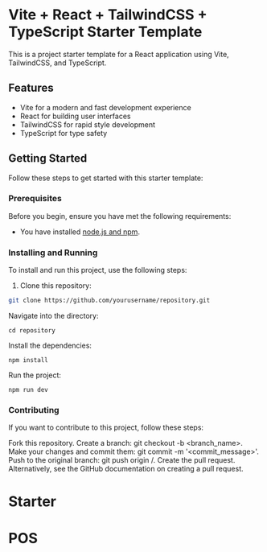 # Vite + React + TailwindCSS + TypeScript Starter Template

This is a project starter template for a React application using Vite, TailwindCSS, and TypeScript.

## Features

- Vite for a modern and fast development experience
- React for building user interfaces
- TailwindCSS for rapid style development
- TypeScript for type safety

## Getting Started

Follow these steps to get started with this starter template:

### Prerequisites

Before you begin, ensure you have met the following requirements:

- You have installed [node.js and npm](https://nodejs.org/en/download/).

### Installing and Running

To install and run this project, use the following steps:

1. Clone this repository:

```bash
git clone https://github.com/yourusername/repository.git
```

Navigate into the directory:

```
cd repository
```

Install the dependencies:

```
npm install
```

Run the project:

```
npm run dev

```

### Contributing
If you want to contribute to this project, follow these steps:

Fork this repository.
Create a branch: git checkout -b <branch_name>.
Make your changes and commit them: git commit -m '<commit_message>'.
Push to the original branch: git push origin <project>/<location>.
Create the pull request.
Alternatively, see the GitHub documentation on creating a pull request.
  
  
# Starter
# POS
